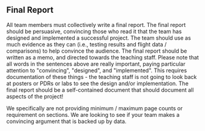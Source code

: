 
## Final Report

All team members must collectively write a final report.  The final report should be persuasive, convincing those who read it that the team has designed and implemented a successful project. The team should use as much evidence as they can (i.e., testing results and flight data / comparisons) to help convince the audience.  The final report should be written as a memo, and directed towards the teaching staff. Please note that all words in the sentences above are really important, paying particular attention to "convincing", "designed", and "implemented".  This requires documentation of these things - the teaching staff is not going to look back at posters or PDRs or labs to see the design and/or implementation. The final report should be a self-contained document that should document all aspects of the project!

We specifically are not providing minimum / maximum page counts or requirement on sections.  We are looking to see if your team makes a convincing argument that is backed up by data. 


